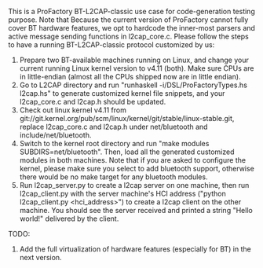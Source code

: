 This is a ProFactory BT-L2CAP-classic use case for code-generation testing purpose.
Note that Because the current version of ProFactory cannot fully cover BT hardware features, we opt to hardcode the inner-most parsers and active message sending functions in l2cap_core.c.
Please follow the steps to have a running BT-L2CAP-classic protocol customized by us: 
1. Prepare two BT-available machines running on Linux, and change your current running Linux kernel version to v4.11 (both). Make sure CPUs are in little-endian (almost all the CPUs shipped now are in little endian).
2. Go to L2CAP directory and run "runhaskell -i<YourFullPathToProFactoryDirectory>/DSL/ProFactoryTypes.hs l2cap.hs" to generate customized kernel file snippets, and your l2cap_core.c and l2cap.h should be updated.
3. Check out linux kernel v4.11 from git://git.kernel.org/pub/scm/linux/kernel/git/stable/linux-stable.git, replace l2cap_core.c and l2cap.h under net/bluetooth and include/net/bluetooth. 
4. Switch to the kernel root directory and run "make modules SUBDIRS=net/bluetooth". Then, load all the generated customized modules in both machines. Note that if you are asked to configure the kernel, please make sure you select to add bluetooth support, otherwise there would be no make target for any bluetooth modules.
5. Run l2cap_server.py to create a l2cap server on one machine, then run l2cap_client.py with the server machine's HCI address ("python l2cap_client.py <hci_address>") to create a l2cap client on the other machine. You should see the server received and printed a string "Hello world!" delivered by the client.

TODO:
1. Add the full virtualization of hardware features (especially for BT) in the next version.
